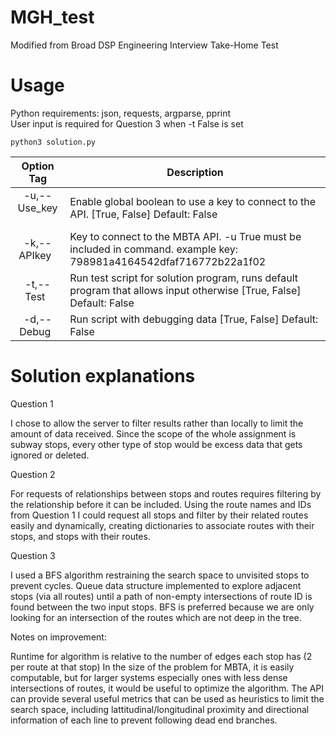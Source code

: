 # MGH_test
Modified from Broad DSP Engineering Interview Take-Home Test

# Usage
Python requirements: json, requests, argparse, pprint <br />
User input is required for Question 3 when -t False is set
```
python3 solution.py 
```

Option Tag | Description
:-:        | ---
-u,--Use_key &nbsp;| Enable global boolean to use a key to connect to the API. [True, False] Default: False
-k,--APIkey &nbsp;| Key to connect to the MBTA API. -u True must be included in command. example key: 798981a4164542dfaf716772b22a1f02
-t,--Test &nbsp;|Run test script for solution program, runs default program that allows input otherwise [True, False] Default: False
-d,--Debug &nbsp;|Run script with debugging data [True, False] Default: False
   

# Solution explanations
Question 1 

I chose to allow the server to filter results rather than locally to limit the amount of data received. Since the scope of the whole assignment is subway stops, every other type of stop would be excess data that gets ignored or deleted. 

Question 2 

For requests of relationships between stops and routes requires filtering by the relationship before it can be included. Using the route names and IDs from Question 1 I could request all stops and filter by their related routes easily and dynamically, creating dictionaries to associate routes with their stops, and stops with their routes.  

Question 3

I used a BFS algorithm restraining the search space to unvisited stops to prevent cycles. Queue data structure implemented to explore adjacent stops (via all routes) until a path of non-empty intersections of route ID is found between the two input stops. BFS is preferred because we are only looking for an intersection of the routes which are not deep in the tree. 

Notes on improvement: 

Runtime for algorithm is relative to the number of edges each stop has (2 per route at that stop)
In the size of the problem for MBTA, it is easily computable, but for larger systems especially ones with less dense intersections of routes, it would be useful to optimize the algorithm. The API can provide several useful metrics that can be used as heuristics to limit the search space, including lattitudinal/longitudinal proximity and directional information of each line to prevent following dead end branches. 




